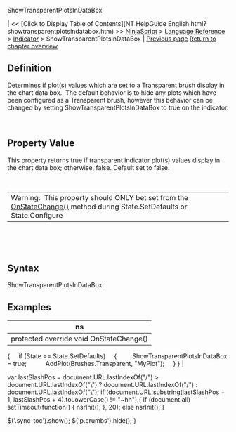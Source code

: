 ﻿










 


ShowTransparentPlotsInDataBox







| &lt;&lt; [Click to Display Table of Contents](NT HelpGuide English.html?showtransparentplotsindatabox.htm) &gt;&gt;
 [NinjaScript](ninjascript.htm) &gt; [Language Reference](language_reference_wip.htm) &gt; [Indicator](indicator.htm) &gt;
ShowTransparentPlotsInDataBox | [Previous page](paintpricemarkers.htm)
[Return to chapter overview](indicator.htm)










Definition
----------


Determines if plot(s) values which are set to a Transparent brush display in the chart data box.  The default behavior is to hide any plots which have been configured as a Transparent brush, however this behavior can be changed by setting ShowTransparentPlotsInDataBox to true on the indicator.


 


Property Value
--------------


This property returns true if transparent indicator plot(s) values display in the chart data box; otherwise, false. Default set to false.


 




|  |
| --- |
| Warning:  This property should ONLY bet set from the [OnStateChange()](onstatechange.htm) method during State.SetDefaults or State.Configure |



 


 


Syntax
------


ShowTransparentPlotsInDataBox



Examples
--------




| ns |
| --- |
| protected override void OnStateChange()
{
     if (State == State.SetDefaults)
     {
         ShowTransparentPlotsInDataBox = true;   
         AddPlot(Brushes.Transparent, "MyPlot");
     }
} |






 
 var lastSlashPos = document.URL.lastIndexOf("/") &gt; document.URL.lastIndexOf("\\") ? document.URL.lastIndexOf("/") : document.URL.lastIndexOf("\\");
 if (document.URL.substring(lastSlashPos + 1, lastSlashPos + 4).toLowerCase() != "~hh") {
 if (document.all) setTimeout(function() {
 nsrInit();
 }, 20);
 else nsrInit();
 }
 
 
 $('.sync-toc').show();
 $('p.crumbs').hide();
 }
 
 
 



